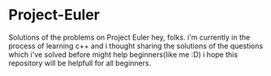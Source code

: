 # Project-Euler
Solutions of the problems on Project Euler
hey, folks. i'm currently in the process of learning c++ and i thought sharing the solutions of the questions which i've solved before might help beginners(like me :D) i hope this repository will be helpfull for all beginners.
